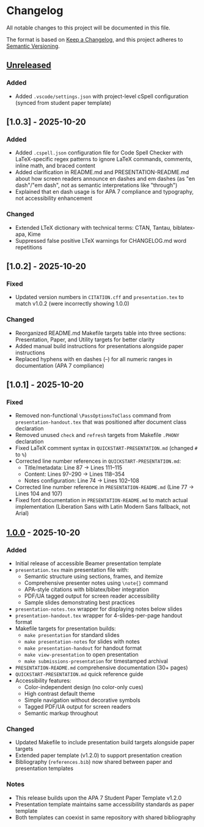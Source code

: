 # Changelog

All notable changes to this project will be documented in this file.

The format is based on [Keep a Changelog](https://keepachangelog.com/en/1.1.0/),
and this project adheres to [Semantic Versioning](https://semver.org/spec/v2.0.0.html).

## [Unreleased]

### Added
- Added `.vscode/settings.json` with project-level cSpell configuration (synced from student paper template)

## [1.0.3] - 2025-10-20

### Added
- Added `.cspell.json` configuration file for Code Spell Checker with LaTeX-specific regex patterns to ignore LaTeX commands, comments, inline math, and braced content
- Added clarification in README.md and PRESENTATION-README.md about how screen readers announce en dashes and em dashes (as "en dash"/"em dash", not as semantic interpretations like "through")
- Explained that en dash usage is for APA 7 compliance and typography, not accessibility enhancement

### Changed
- Extended LTeX dictionary with technical terms: CTAN, Tantau, biblatex-apa, Kime
- Suppressed false positive LTeX warnings for CHANGELOG.md word repetitions

## [1.0.2] - 2025-10-20

### Fixed
- Updated version numbers in `CITATION.cff` and `presentation.tex` to match v1.0.2 (were incorrectly showing 1.0.0)

### Changed
- Reorganized README.md Makefile targets table into three sections: Presentation, Paper, and Utility targets for better clarity
- Added manual build instructions for presentations alongside paper instructions
- Replaced hyphens with en dashes (–) for all numeric ranges in documentation (APA 7 compliance)

## [1.0.1] - 2025-10-20

### Fixed
- Removed non-functional `\PassOptionsToClass` command from `presentation-handout.tex` that was positioned after document class declaration
- Removed unused `check` and `refresh` targets from Makefile `.PHONY` declaration
- Fixed LaTeX comment syntax in `QUICKSTART-PRESENTATION.md` (changed `#` to `%`)
- Corrected line number references in `QUICKSTART-PRESENTATION.md`:
  - Title/metadata: Line 87 → Lines 111–115
  - Content: Lines 97–290 → Lines 118–354
  - Notes configuration: Line 74 → Lines 102–108
- Corrected line number reference in `PRESENTATION-README.md` (Line 77 → Lines 104 and 107)
- Fixed font documentation in `PRESENTATION-README.md` to match actual implementation (Liberation Sans with Latin Modern Sans fallback, not Arial)

## [1.0.0] - 2025-10-20

### Added
- Initial release of accessible Beamer presentation template
- `presentation.tex` main presentation file with:
  - Semantic structure using sections, frames, and itemize
  - Comprehensive presenter notes using `\note{}` command
  - APA-style citations with biblatex/biber integration
  - PDF/UA tagged output for screen reader accessibility
  - Sample slides demonstrating best practices
- `presentation-notes.tex` wrapper for displaying notes below slides
- `presentation-handout.tex` wrapper for 4-slides-per-page handout format
- Makefile targets for presentation builds:
  - `make presentation` for standard slides
  - `make presentation-notes` for slides with notes
  - `make presentation-handout` for handout format
  - `make view-presentation` to open presentation
  - `make submissions-presentation` for timestamped archival
- `PRESENTATION-README.md` comprehensive documentation (30+ pages)
- `QUICKSTART-PRESENTATION.md` quick reference guide
- Accessibility features:
  - Color-independent design (no color-only cues)
  - High contrast default theme
  - Simple navigation without decorative symbols
  - Tagged PDF/UA output for screen readers
  - Semantic markup throughout

### Changed
- Updated Makefile to include presentation build targets alongside paper targets
- Extended paper template (v1.2.0) to support presentation creation
- Bibliography (`references.bib`) now shared between paper and presentation templates

### Notes
- This release builds upon the APA 7 Student Paper Template v1.2.0
- Presentation template maintains same accessibility standards as paper template
- Both templates can coexist in same repository with shared bibliography

[Unreleased]: https://github.com/Lanie-Carmelo/latex-apa7-presentation-template/compare/v1.0.0...HEAD
[1.0.0]: https://github.com/Lanie-Carmelo/latex-apa7-presentation-template/releases/tag/v1.0.0
